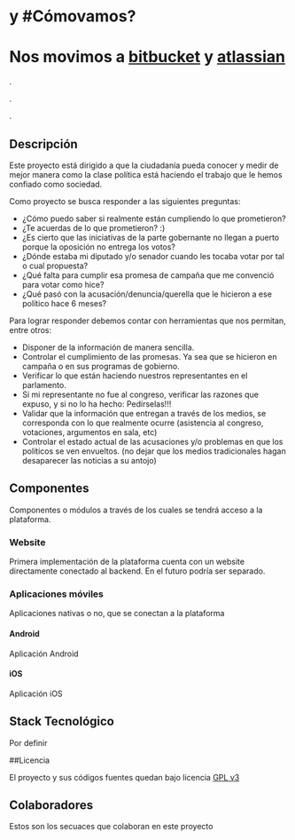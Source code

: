 # y #Cómovamos?

# Nos movimos a [bitbucket] y [atlassian]


.

.

.



## Descripción


Este proyecto está dirigido a que la ciudadanía pueda conocer y medir de mejor manera como la clase política está haciendo el trabajo que le hemos confiado como sociedad.

Como proyecto se busca responder a las siguientes preguntas:
* ¿Cómo puedo saber si realmente están cumpliendo lo que prometieron?
* ¿Te acuerdas de lo que prometieron? :)
* ¿Es cierto que las iniciativas de la parte gobernante no llegan a puerto porque la oposición no entrega los votos?
* ¿Dónde estaba mi diputado y/o senador cuando les tocaba votar por tal o cual propuesta?
* ¿Qué falta para cumplir esa promesa de campaña que me convenció para votar como hice?
* ¿Qué pasó con la acusación/denuncia/querella que le hicieron a ese político hace 6 meses?

Para lograr responder debemos contar con herramientas que nos permitan, entre otros:

* Disponer de la información de manera sencilla.
* Controlar el cumplimiento de las promesas. Ya sea que se hicieron en campaña o en sus programas de gobierno.
* Verificar lo que están haciendo nuestros representantes en el parlamento.
* Si mi representante no fue al congreso, verificar las razones que expuso, y si no lo ha hecho: Pedírselas!!!
* Validar que la información que entregan a través de los medios, se corresponda con lo que realmente ocurre (asistencia al congreso, votaciones, argumentos en sala, etc)
* Controlar el estado actual de las acusaciones y/o problemas en que los políticos se ven envueltos. (no dejar que los medios tradicionales hagan desaparecer las noticias a su antojo)

## Componentes
Componentes o módulos a través de los cuales se tendrá acceso a la plataforma.


### Website
Primera implementación de la plataforma cuenta con un website directamente conectado al backend. En el futuro podría ser separado.

### Aplicaciones móviles
Aplicaciones nativas o no, que se conectan a la plataforma

#### Android
Aplicación Android

#### iOS
Aplicación iOS


## Stack Tecnológico


Por definir



##Licencia

El proyecto y sus códigos fuentes quedan bajo licencia [GPL v3]


## Colaboradores
Estos son los secuaces que colaboran en este proyecto



[gpl v3]: http://www.gnu.org/licenses/gpl-3.0.txt
[bitbucket]: https://bitbucket.org/comovamos/comovamos
[atlassian]: http://comovamos.atlassian.net

